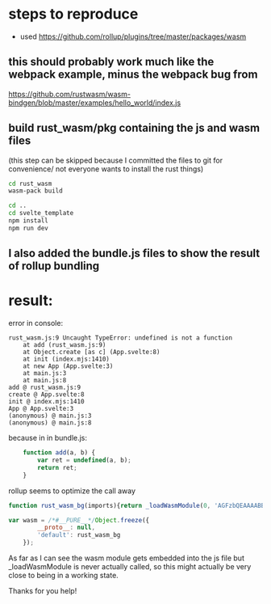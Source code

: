 # steps to reproduce

- used https://github.com/rollup/plugins/tree/master/packages/wasm

## this should probably work much like the webpack example, minus the webpack bug from
https://github.com/rustwasm/wasm-bindgen/blob/master/examples/hello_world/index.js

## build rust_wasm/pkg containing the js and wasm files

(this step can be skipped because I committed the files to git for convenience/ not everyone wants to install the rust things)
```bash
cd rust_wasm
wasm-pack build
```

```bash
cd ..
cd svelte_template
npm install
npm run dev
```

## I also added the bundle.js files to show the result of rollup bundling

# result:
error in console:
```
rust_wasm.js:9 Uncaught TypeError: undefined is not a function
    at add (rust_wasm.js:9)
    at Object.create [as c] (App.svelte:8)
    at init (index.mjs:1410)
    at new App (App.svelte:3)
    at main.js:3
    at main.js:8
add @ rust_wasm.js:9
create @ App.svelte:8
init @ index.mjs:1410
App @ App.svelte:3
(anonymous) @ main.js:3
(anonymous) @ main.js:8
```

because in in bundle.js:
```js
    function add(a, b) {
        var ret = undefined(a, b);
        return ret;
    }
```
rollup seems to optimize the call away

```js
function rust_wasm_bg(imports){return _loadWasmModule(0, 'AGFzbQEAAAABBwFgAn9/AX8DAgEABQMBABEHEAIGbWVtb3J5AgADYWRkAAAKDQELACAAIAFqQf8BcQsLUgEAQaSIwAALSQEAAAAAAAAAAQAAAAIAAAADAAAABAAAAAUAAAAAAAAAAQAAAAIAAAADAAAABAAAAAYAAAAEAAAABAAAAAcAAAAIAAAACQAAAAoAgwEJcHJvZHVjZXJzAghsYW5ndWFnZQEEUnVzdAAMcHJvY2Vzc2VkLWJ5AwVydXN0YyUxLjQzLjAtbmlnaHRseSAoNTY0NzU4YzRjIDIwMjAtMDMtMDgpBndhbHJ1cwYwLjE0LjAMd2FzbS1iaW5kZ2VuEjAuMi41OSAoZGI4ZDNlNDQxKQ==', imports)}

var wasm = /*#__PURE__*/Object.freeze({
        __proto__: null,
        'default': rust_wasm_bg
    });

```
As far as I can see the wasm module gets embedded into the js file but _loadWasmModule is never actually called, so this might actually be very close to being in a working state.


Thanks for you help!

